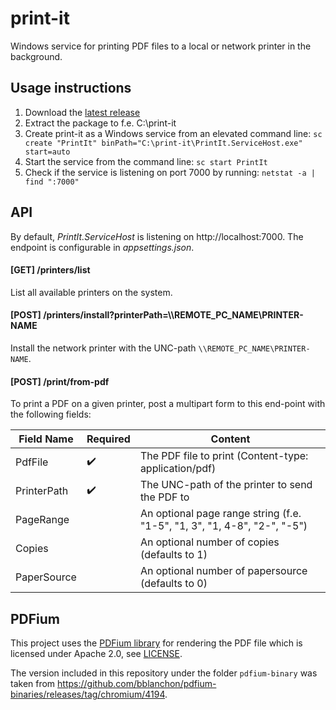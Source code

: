 # print-it

Windows service for printing PDF files to a local or network printer in the background.

## Usage instructions

1. Download the [latest release](https://github.com/huysentruitw/print-it/releases/latest)
2. Extract the package to f.e. C:\print-it
3. Create print-it as a Windows service from an elevated command line: `sc create "PrintIt" binPath="C:\print-it\PrintIt.ServiceHost.exe" start=auto`
4. Start the service from the command line: `sc start PrintIt`
5. Check if the service is listening on port 7000 by running: `netstat -a | find ":7000"`

## API

By default, _PrintIt.ServiceHost_ is listening on http://localhost:7000. The endpoint is configurable in _appsettings.json_.

#### [GET] /printers/list

List all available printers on the system.

#### [POST] /printers/install?printerPath=\\\\REMOTE_PC_NAME\\PRINTER-NAME

Install the network printer with the UNC-path `\\REMOTE_PC_NAME\PRINTER-NAME`. 

#### [POST] /print/from-pdf

To print a PDF on a given printer, post a multipart form to this end-point with the following fields:

Field Name   | Required           | Content
------------ | ------------------ | ---------
PdfFile      | :heavy_check_mark: | The PDF file to print (Content-type: application/pdf)
PrinterPath  | :heavy_check_mark: | The UNC-path of the printer to send the PDF to
PageRange    |                    | An optional page range string (f.e. "1-5", "1, 3", "1, 4-8", "2-", "-5")
Copies       |                    | An optional number of copies (defaults to 1)
PaperSource  |                    | An optional number of papersource (defaults to 0)

## PDFium

This project uses the [PDFium library](https://pdfium.googlesource.com/) for rendering the PDF file which is licensed under Apache 2.0, see [LICENSE](pdfium-binary/LICENSE).

The version included in this repository under the folder `pdfium-binary` was taken from https://github.com/bblanchon/pdfium-binaries/releases/tag/chromium/4194.

